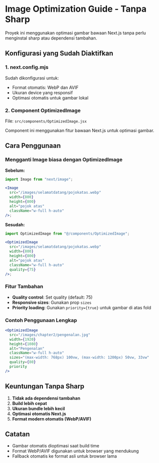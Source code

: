 # Image Optimization Guide - Tanpa Sharp

Proyek ini menggunakan optimasi gambar bawaan Next.js tanpa perlu menginstal sharp atau dependensi tambahan.

## Konfigurasi yang Sudah Diaktifkan

### 1. next.config.mjs

Sudah dikonfigurasi untuk:

- Format otomatis: WebP dan AVIF
- Ukuran device yang responsif
- Optimasi otomatis untuk gambar lokal

### 2. Component OptimizedImage

File: `src/components/OptimizedImage.jsx`

Component ini menggunakan fitur bawaan Next.js untuk optimasi gambar.

## Cara Penggunaan

### Mengganti Image biasa dengan OptimizedImage

**Sebelum:**

```jsx
import Image from "next/image";

<Image
  src="/images/selamatdatang/pojokatas.webp"
  width={800}
  height={800}
  alt="pojok atas"
  className="w-full h-auto"
/>;
```

**Sesudah:**

```jsx
import OptimizedImage from "@/components/OptimizedImage";

<OptimizedImage
  src="/images/selamatdatang/pojokatas.webp"
  width={800}
  height={800}
  alt="pojok atas"
  className="w-full h-auto"
  quality={75}
/>;
```

### Fitur Tambahan

- **Quality control**: Set quality (default: 75)
- **Responsive sizes**: Gunakan prop `sizes`
- **Priority loading**: Gunakan `priority={true}` untuk gambar di atas fold

### Contoh Penggunaan Lengkap

```jsx
<OptimizedImage
  src="/images/chapter2/pengenalan.jpg"
  width={1920}
  height={1080}
  alt="Pengenalan"
  className="w-full h-auto"
  sizes="(max-width: 768px) 100vw, (max-width: 1200px) 50vw, 33vw"
  quality={80}
  priority
/>
```

## Keuntungan Tanpa Sharp

1. **Tidak ada dependensi tambahan**
2. **Build lebih cepat**
3. **Ukuran bundle lebih kecil**
4. **Optimasi otomatis Next.js**
5. **Format modern otomatis (WebP/AVIF)**

## Catatan

- Gambar otomatis dioptimasi saat build time
- Format WebP/AVIF digunakan untuk browser yang mendukung
- Fallback otomatis ke format asli untuk browser lama
